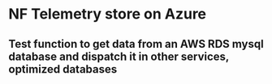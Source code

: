 # NF Telemetry store on Azure

## Test function to get data from an AWS RDS mysql database and dispatch it in other services, optimized databases
